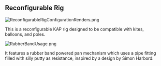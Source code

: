 ## Reconfigurable Rig

![ReconfigurableRigConfigurationRenders.png](/users/ranonpritchard/desktop/Reconfigurable-Rig/ReconfigurableRigConfigurationRenders.png)
  
  
This is a reconfigurable KAP rig designed to be compatible with kites, balloons, and poles. 

![RubberBandUsage.png](/users/ranonpritchard/desktop/Reconfigurable-Rig/RubberBandUsage.png)


It features a rubber band powered pan mechanism which uses a pipe fitting filled with silly putty as resistance, inspired by a design by Simon Harbord.

